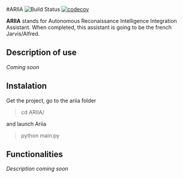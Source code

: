 #ARIIA ![Build Status](https://travis-ci.org/Pandhariix/ARIIA.svg?branch=master) [![codecov](https://codecov.io/gh/Pandhariix/ARIIA/branch/master/graph/badge.svg)](https://codecov.io/gh/Pandhariix/ARIIA)

__ARIIA__ stands for Autonomous Reconaissance Intelligence Integration Assistant. When completed, this assistant is going to be the french Jarvis/Alfred.

## Description of use
_Coming soon_

## Instalation
Get the project, go to the ariia folder
> cd ARIIA/

and launch Ariia
> python main.py


## Functionalities
_Description coming soon_
